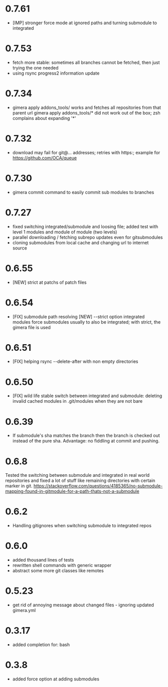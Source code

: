 # 0.7.61
  * [IMP] stronger force mode at ignored paths and turning submodule to integrated

# 0.7.53
  * fetch more stable: sometimes all branches cannot be fetched, then just trying the one needed
  * using rsync progress2 information update

# 0.7.34
  * gimera apply addons_tools/ works and fetches all repositories from that parent url
    gimera apply addons_tools/* did not work out of the box; zsh complains about expanding
    '*'

# 0.7.32
  * download may fail for git@... addresses; retries with https:; example for 
    https://github.com/OCA/queue

# 0.7.30
  * gimera commit command to easily commit sub modules to branches

# 0.7.27
  * fixed switching integrated/submodule and loosing file; added test with level 1
    modules and module of module (two levels)
  * parallel downloading / fetching subrepo updates even for gitsubmodules
  * cloning submodules from local cache and changing url to internet source
  
# 0.6.55
  * [NEW] strict at patchs of patch files
# 0.6.54
  * [FIX] submodule path resolving
    [NEW] --strict option integrated modules force submodules usually to also be integrated; with strict, the gimera file is used
# 0.6.51
  * [FIX] helping rsync --delete-after with non empty directories

# 0.6.50
  * [FIX] wild life stable switch between integrated and submodule: deleting invalid cached modules in .git/modules when they are not bare
# 0.6.39

  * If submodule's sha matches the branch then the branch is checked out instead of the pure sha. Advantage: no fiddling at commit and pushing.

# 0.6.8

Tested the switching between submodule and integrated in real world
repositories and fixed a lot of stuff like remaining directories with
certain marker in git.
https://stackoverflow.com/questions/4185365/no-submodule-mapping-found-in-gitmodule-for-a-path-thats-not-a-submodule

# 0.6.2

* Handling gitignores when switching submodule to integrated repos
# 0.6.0

* added  thousand lines of tests
* rewritten shell commands with generic wrapper
* abstract some more git classes like remotes

# 0.5.23

* get rid of annoying message about changed files - ignoring updated gimera.yml
# 0.3.17

- added completion for: bash

# 0.3.8

- added force option at adding submodules
